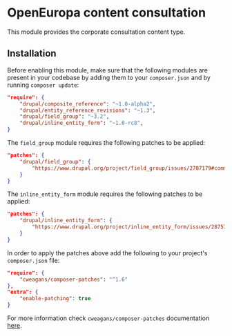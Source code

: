 # OpenEuropa content consultation

This module provides the corporate consultation content type.

## Installation

Before enabling this module, make sure that the following modules are present in your codebase by adding them to your
`composer.json` and by running `composer update`:

```json
"require": {
    "drupal/composite_reference": "~1.0-alpha2",
    "drupal/entity_reference_revisions": "~1.3",
    "drupal/field_group": "~3.2",
    "drupal/inline_entity_form": "~1.0-rc8",
}
```

The `field_group` module requires the following patches to be applied:

```json
"patches": {
    "drupal/field_group": {
        "https://www.drupal.org/project/field_group/issues/2787179#comment-13467953": "https://www.drupal.org/files/issues/2021-08-19/2787179-highlight-html5-validation-67.patch"
    }
}
```

The `inline_entity_form` module requires the following patches to be applied:

```json
"patches": {
    "drupal/inline_entity_form": {
        "https://www.drupal.org/project/inline_entity_form/issues/2875716": "https://www.drupal.org/files/issues/2020-11-05/ief_removed_references_2875716-89.patch"
    }
}
```

In order to apply the patches above add the following to your project's `composer.json` file:

```json
"require": {
    "cweagans/composer-patches": "^1.6"
},
"extra": {
    "enable-patching": true
}
```

For more information check `cweagans/composer-patches` documentation [here](https://github.com/cweagans/composer-patches).
